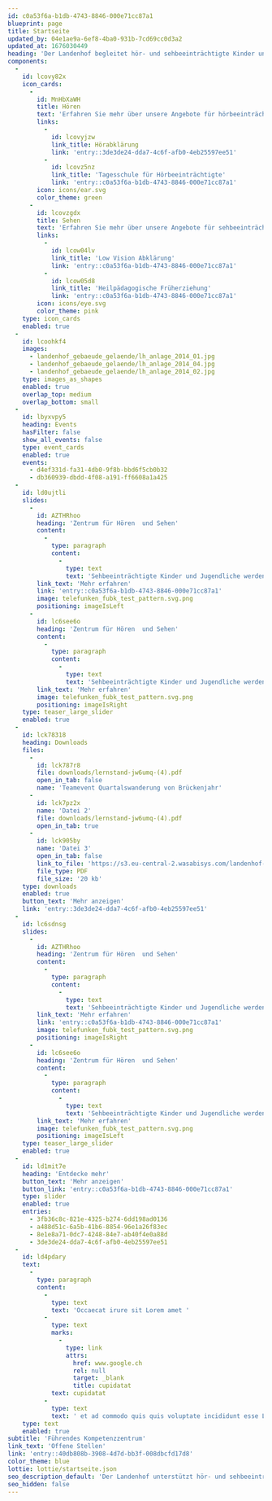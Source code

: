 ```yaml
---
id: c0a53f6a-b1db-4743-8846-000e71cc87a1
blueprint: page
title: Startseite
updated_by: 04e1ae9a-6ef8-4ba0-931b-7cd69cc0d3a2
updated_at: 1676030449
heading: 'Der Landenhof begleitet hör- und sehbeeinträchtigte Kinder und Jugendliche'
components:
  -
    id: lcovy82x
    icon_cards:
      -
        id: MnHbXaWH
        title: Hören
        text: 'Erfahren Sie mehr über unsere Angebote für hörbeeinträchtigte Kinder und Jugendliche'
        links:
          -
            id: lcovyjzw
            link_title: Hörabklärung
            link: 'entry::3de3de24-dda7-4c6f-afb0-4eb25597ee51'
          -
            id: lcovz5nz
            link_title: 'Tagesschule für Hörbeeinträchtigte'
            link: 'entry::c0a53f6a-b1db-4743-8846-000e71cc87a1'
        icon: icons/ear.svg
        color_theme: green
      -
        id: lcovzgdx
        title: Sehen
        text: 'Erfahren Sie mehr über unsere Angebote für sehbeeinträchtigte Kinder und Jugendliche'
        links:
          -
            id: lcow04lv
            link_title: 'Low Vision Abklärung'
            link: 'entry::c0a53f6a-b1db-4743-8846-000e71cc87a1'
          -
            id: lcow05d8
            link_title: 'Heilpädagogische Früherziehung'
            link: 'entry::c0a53f6a-b1db-4743-8846-000e71cc87a1'
        icon: icons/eye.svg
        color_theme: pink
    type: icon_cards
    enabled: true
  -
    id: lcoohkf4
    images:
      - landenhof_gebaeude_gelaende/lh_anlage_2014_01.jpg
      - landenhof_gebaeude_gelaende/lh_anlage_2014_04.jpg
      - landenhof_gebaeude_gelaende/lh_anlage_2014_02.jpg
    type: images_as_shapes
    enabled: true
    overlap_top: medium
    overlap_bottom: small
  -
    id: lbyxvpy5
    heading: Events
    hasFilter: false
    show_all_events: false
    type: event_cards
    enabled: true
    events:
      - d4ef331d-fa31-4db0-9f8b-bbd6f5cb0b32
      - db360939-dbdd-4f08-a191-ff6608a1a425
  -
    id: ld0ujtli
    slides:
      -
        id: AZTHRhoo
        heading: 'Zentrum für Hören  und Sehen'
        content:
          -
            type: paragraph
            content:
              -
                type: text
                text: 'Sehbeeinträchtigte Kinder und Jugendliche werden in der Regelschule beraten und begleitet.'
        link_text: 'Mehr erfahren'
        link: 'entry::c0a53f6a-b1db-4743-8846-000e71cc87a1'
        image: telefunken_fubk_test_pattern.svg.png
        positioning: imageIsLeft
      -
        id: lc6see6o
        heading: 'Zentrum für Hören  und Sehen'
        content:
          -
            type: paragraph
            content:
              -
                type: text
                text: 'Sehbeeinträchtigte Kinder und Jugendliche werden in der Regelschule beraten und begleitet.'
        link_text: 'Mehr erfahren'
        image: telefunken_fubk_test_pattern.svg.png
        positioning: imageIsRight
    type: teaser_large_slider
    enabled: true
  -
    id: lck78318
    heading: Downloads
    files:
      -
        id: lck787r8
        file: downloads/lernstand-jw6umq-(4).pdf
        open_in_tab: false
        name: 'Teamevent Quartalswanderung von Brückenjahr'
      -
        id: lck7pz2x
        name: 'Datei 2'
        file: downloads/lernstand-jw6umq-(4).pdf
        open_in_tab: true
      -
        id: lck905by
        name: 'Datei 3'
        open_in_tab: false
        link_to_file: 'https://s3.eu-central-2.wasabisys.com/landenhof-cms/production/assets/downloads/lernstand-jw6umq-(4).pdf'
        file_type: PDF
        file_size: '20 kb'
    type: downloads
    enabled: true
    button_text: 'Mehr anzeigen'
    link: 'entry::3de3de24-dda7-4c6f-afb0-4eb25597ee51'
  -
    id: lc6sdnsg
    slides:
      -
        id: AZTHRhoo
        heading: 'Zentrum für Hören  und Sehen'
        content:
          -
            type: paragraph
            content:
              -
                type: text
                text: 'Sehbeeinträchtigte Kinder und Jugendliche werden in der Regelschule beraten und begleitet.'
        link_text: 'Mehr erfahren'
        link: 'entry::c0a53f6a-b1db-4743-8846-000e71cc87a1'
        image: telefunken_fubk_test_pattern.svg.png
        positioning: imageIsRight
      -
        id: lc6see6o
        heading: 'Zentrum für Hören  und Sehen'
        content:
          -
            type: paragraph
            content:
              -
                type: text
                text: 'Sehbeeinträchtigte Kinder und Jugendliche werden in der Regelschule beraten und begleitet.'
        link_text: 'Mehr erfahren'
        image: telefunken_fubk_test_pattern.svg.png
        positioning: imageIsLeft
    type: teaser_large_slider
    enabled: true
  -
    id: ld1mit7e
    heading: 'Entdecke mehr'
    button_text: 'Mehr anzeigen'
    button_link: 'entry::c0a53f6a-b1db-4743-8846-000e71cc87a1'
    type: slider
    enabled: true
    entries:
      - 3fb36c8c-821e-4325-b274-6dd198ad0136
      - a488d51c-6a5b-41b6-8854-96e1a26f83ec
      - 8e1e8a71-0dc7-4248-84e7-ab40f4e0a88d
      - 3de3de24-dda7-4c6f-afb0-4eb25597ee51
  -
    id: ld4pdary
    text:
      -
        type: paragraph
        content:
          -
            type: text
            text: 'Occaecat irure sit Lorem amet '
          -
            type: text
            marks:
              -
                type: link
                attrs:
                  href: www.google.ch
                  rel: null
                  target: _blank
                  title: cupidatat
            text: cupidatat
          -
            type: text
            text: ' et ad commodo quis quis voluptate incididunt esse Lorem laboris. Labore ex ut et in do non reprehenderit est aliquip cupidatat sunt. Velit et ea laborum. Aliquip ex velit aute cupidatat in eiusmod et est sit do voluptate cillum. Amet ipsum nisi tempor magna voluptate proident enim duis duis incididunt. Proident pariatur anim aliquip aliquip voluptate ad minim sint ipsum ut. Do sunt mollit irure.'
    type: text
    enabled: true
subtitle: 'Führendes Kompetenzzentrum'
link_text: 'Offene Stellen'
link: 'entry::40db808b-3908-4d7d-bb3f-008dbcfd17d8'
color_theme: blue
lottie: lottie/startseite.json
seo_description_default: 'Der Landenhof unterstützt hör- und sehbeeinträchtigte Kinder & Jugendliche in ihrem selbstbestimmten Leben durch Förderung ihrer Fähigkeiten & Entwicklung'
seo_hidden: false
---
```


